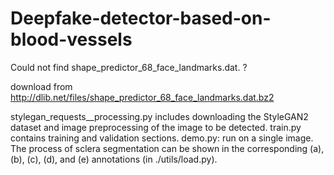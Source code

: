 # Deepfake-detector-based-on-blood-vessels


Could not find shape_predictor_68_face_landmarks.dat. ?

download from http://dlib.net/files/shape_predictor_68_face_landmarks.dat.bz2


stylegan_requests__processing.py includes downloading the StyleGAN2 dataset and image preprocessing of the image to be detected.
train.py contains training and validation sections.
demo.py:  run on a single image. The process of sclera segmentation can be shown in the corresponding (a), (b), (c), (d), and (e) annotations (in ./utils/load.py).

